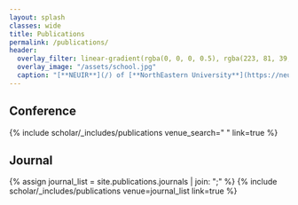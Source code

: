 ```yaml
---
layout: splash
classes: wide
title: Publications
permalink: /publications/
header:
  overlay_filter: linear-gradient(rgba(0, 0, 0, 0.5), rgba(223, 81, 39, 0.5))
  overlay_image: "/assets/school.jpg"
  caption: "[**NEUIR**](/) of [**NorthEastern University**](https://neu.edu.cn)"
---
```

## Conference
{% include scholar/_includes/publications venue_search=" " link=true %}

## Journal
{% assign journal_list = site.publications.journals | join: ";" %}
{% include scholar/_includes/publications venue=journal_list link=true %}
